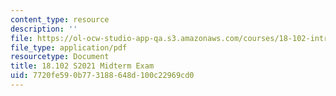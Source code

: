 ```yaml
---
content_type: resource
description: ''
file: https://ol-ocw-studio-app-qa.s3.amazonaws.com/courses/18-102-introduction-to-functional-analysis-spring-2021/7720fe590b773188648d100c22969cd0_MIT18_102s21_midterm.pdf
file_type: application/pdf
resourcetype: Document
title: 18.102 S2021 Midterm Exam
uid: 7720fe59-0b77-3188-648d-100c22969cd0
---
```

